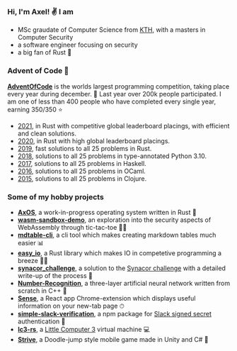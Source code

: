 ### Hi, I'm Axel! ✌️ I am
- MSc graudate of Computer Science from [KTH](https://www.kth.se/en), with a masters in Computer Security
- a software engineer focusing on security
- a big fan of Rust 🦀

### Advent of Code 🎄
[**AdventOfCode**](https://adventofcode.com/) is the worlds largest programming competition, taking place every year during december. 🎄 Last year over 200k people participated. I am one of less than 400 people who have completed every single year, earning 350/350 :star:
- [2021](https://github.com/AxlLind/AdventOfCode2021), in Rust with competitive global leaderboard placings, with efficient and clean solutions.
- [2020](https://github.com/AxlLind/AdventOfCode2020), in Rust with high global leaderboard placings.
- [2019](https://github.com/AxlLind/AdventOfCode2019), fast solutions to all 25 problems in Rust.
- [2018](https://github.com/AxlLind/AdventOfCode2018), solutions to all 25 problems in type-annotated Python 3.10.
- [2017](https://github.com/AxlLind/AdventOfCode2017), solutions to all 25 problems in Haskell.
- [2016](https://github.com/AxlLind/AdventOfCode2016), solutions to all 25 problems in OCaml.
- [2015](https://github.com/AxlLind/AdventOfCode2015), solutions to all 25 problems in Clojure.

### Some of my hobby projects
- [**AxOS**](https://github.com/AxlLind/AxOS), a work-in-progress operating system written in Rust 🦀
- [**wasm-sandbox-demo**](https://github.com/AxlLind/wasm-sandbox-demo), an exploration into the security aspects of WebAssembly through tic-tac-toe 🕵️‍♀️
- [**mdtable-cli**](https://github.com/AxlLind/mdtable-cli), a cli tool which makes creating markdown tables much easier 📊
- [**easy_io**](https://github.com/AxlLind/easy_io), a Rust library which makes IO in competetive programming a breeze 🏃‍♀️
- [**synacor_challenge**](https://github.com/AxlLind/synacor_challenge), a solution to the [Synacor challenge](https://challenge.synacor.com/) with a detailed write-up of the process 🍻
- [**Number-Recognition**](https://github.com/AxlLind/Number-Recognition), a three-layer artificial neural network written from scratch in C++ 🤖
- [**Sense**](https://github.com/AxlLind/Sense), a React app Chrome-extension which displays useful information on your new-tab page ⏱
- [**simple-slack-verification**](https://github.com/AxlLind/simple-slack-verification), a npm package for [Slack signed secret](https://api.slack.com/authentication/verifying-requests-from-slack) authentication 🔐
- [**lc3-rs**](https://github.com/AxlLind/lc3-rs), a [Little Computer 3](https://en.wikipedia.org/wiki/Little_Computer_3) virtual machine 💻
- [**Strive**](https://github.com/AxlLind/Strive), a Doodle-jump style mobile game made in Unity and C# 📱
